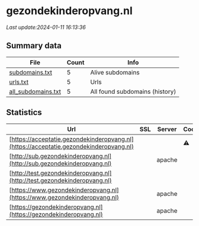 # gezondekinderopvang.nl
*Last update:2024-01-11 16:13:36*
## Summary data
| File       | Count | Info |
|------------|-------|------|
|[subdomains.txt](/data/gezondekinderopvang/subdomains.txt)|5|Alive subdomains|
|[urls.txt](/data/gezondekinderopvang/urls.txt)|5|Urls|
|[all_subdomains.txt](/data/gezondekinderopvang/all_subdomains.txt)|5|All found subdomains (history)|
## Statistics
| Url | SSL | Server | Cookie | HSTS | CSP | XFO | XXP | RP | Tech |
|------------|-------|------|------|------|------|------|------|------|------|
|[https://acceptatie.gezondekinderopvang.nl](https://acceptatie.gezondekinderopvang.nl)| | |:warning: |:white_check_mark: | | | | |:white_check_mark: | |F5 BigIP HSTS| |
|[http://sub.gezondekinderopvang.nl](http://sub.gezondekinderopvang.nl)| |apache| |:white_check_mark: | | |:white_check_mark: | |:white_check_mark: | |:white_check_mark: | || |
|[http://test.gezondekinderopvang.nl](http://test.gezondekinderopvang.nl)| | | | | | | |:white_check_mark: | || |
|[https://www.gezondekinderopvang.nl](https://www.gezondekinderopvang.nl)| |apache| |:white_check_mark: | | |:white_check_mark: | |:white_check_mark: | |:white_check_mark: | |Apache HTTP Server D...| |
|[https://gezondekinderopvang.nl](https://gezondekinderopvang.nl)| |apache| |:white_check_mark: | | |:white_check_mark: | |:white_check_mark: | |:white_check_mark: | |Apache HTTP Server H...| |